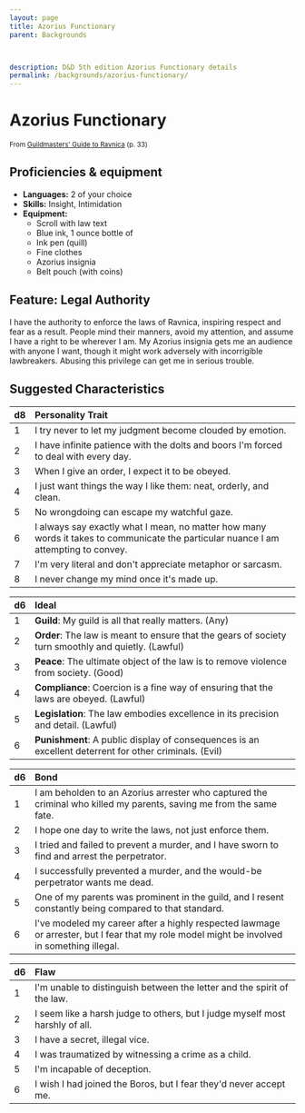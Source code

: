 ```yaml
---
layout: page
title: Azorius Functionary
parent: Backgrounds



description: D&D 5th edition Azorius Functionary details
permalink: /backgrounds/azorius-functionary/
---
```

# Azorius Functionary

<small>From <a target="_blank" href="https://dnd.wizards.com/products/tabletop-games/rpg-products/guildmasters-guide-ravnica">Guildmasters' Guide to Ravnica</a> (p. 33)</small>

## Proficiencies & equipment

- **Languages:** 2 of your choice
- **Skills:** Insight, Intimidation
- **Equipment:** 
  - Scroll with law text
  - Blue ink, 1 ounce bottle of
  - Ink pen (quill)
  - Fine clothes
  - Azorius insignia
  - Belt pouch (with coins)

## Feature: Legal Authority


I have the authority to enforce the laws of Ravnica, inspiring respect and fear as a result. People mind their manners, avoid my attention, and assume I have a right to be wherever I am. My Azorius insignia gets me an audience with anyone I want, though it might work adversely with incorrigible lawbreakers. Abusing this privilege can get me in serious trouble.

## Suggested Characteristics


| d8 | Personality Trait |
|:----------------------------|:------------------|
| 1 | I try never to let my judgment become clouded by emotion. |
| 2 | I have infinite patience with the dolts and boors I'm forced to deal with every day. |
| 3 | When I give an order, I expect it to be obeyed. |
| 4 | I just want things the way I like them: neat, orderly, and clean. |
| 5 | No wrongdoing can escape my watchful gaze. |
| 6 | I always say exactly what I mean, no matter how many words it takes to communicate the particular nuance I am attempting to convey. |
| 7 | I'm very literal and don't appreciate metaphor or sarcasm. |
| 8 | I never change my mind once it's made up. |

| d6 | Ideal |
|:----------------------------|:------|
| 1 | **Guild**: My guild is all that really matters. (Any) |
| 2 | **Order**: The law is meant to ensure that the gears of society turn smoothly and quietly. (Lawful) |
| 3 | **Peace**: The ultimate object of the law is to remove violence from society. (Good) |
| 4 | **Compliance**: Coercion is a fine way of ensuring that the laws are obeyed. (Lawful) |
| 5 | **Legislation**: The law embodies excellence in its precision and detail. (Lawful) |
| 6 | **Punishment**: A public display of consequences is an excellent deterrent for other criminals. (Evil) |

| d6 | Bond |
|:----------------------------|:------------------|
| 1 | I am beholden to an Azorius arrester who captured the criminal who killed my parents, saving me from the same fate. |
| 2 | I hope one day to write the laws, not just enforce them. |
| 3 | I tried and failed to prevent a murder, and I have sworn to find and arrest the perpetrator. |
| 4 | I successfully prevented a murder, and the would-be perpetrator wants me dead. |
| 5 | One of my parents was prominent in the guild, and I resent constantly being compared to that standard. |
| 6 | I've modeled my career after a highly respected lawmage or arrester, but I fear that my role model might be involved in something illegal. |

| d6 | Flaw |
|:----------------------------|:------------------|
| 1 | I'm unable to distinguish between the letter and the spirit of the law. |
| 2 | I seem like a harsh judge to others, but I judge myself most harshly of all. |
| 3 | I have a secret, illegal vice. |
| 4 | I was traumatized by witnessing a crime as a child. |
| 5 | I'm incapable of deception. |
| 6 | I wish I had joined the Boros, but I fear they'd never accept me. |